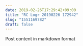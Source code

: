 ```yaml
---
date: 2019-02-26T17:29:42+09:00
title: "RC Logr 20190226 172942"
slug: "1551169782"
draft: false
---
```


Post content in markdown format
